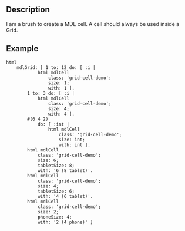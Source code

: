 Description
--------------------

I am a brush to create a MDL cell. A cell should always be used inside a Grid.

Example
--------------------

	html
		mdlGrid: [ 1 to: 12 do: [ :i | 
				html mdlCell
					class: 'grid-cell-demo';
					size: 1;
					with: 1 ].
			1 to: 3 do: [ :i | 
				html mdlCell
					class: 'grid-cell-demo';
					size: 4;
					with: 4 ].
			#(6 4 2)
				do: [ :int | 
					html mdlCell
						class: 'grid-cell-demo';
						size: int;
						with: int ].
			html mdlCell
				class: 'grid-cell-demo';
				size: 6;
				tabletSize: 8;
				with: '6 (8 tablet)'.
			html mdlCell
				class: 'grid-cell-demo';
				size: 4;
				tabletSize: 6;
				with: '4 (6 tablet)'.
			html mdlCell
				class: 'grid-cell-demo';
				size: 2;
				phoneSize: 4;
				with: '2 (4 phone)' ]